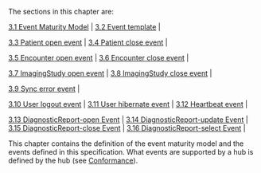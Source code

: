 The sections in this chapter are:

[3.1 Event Maturity Model](3-0-EventMaturityModel.html) |
[3.2 Event template](3-1-template.html) |

[3.3 Patient open event](3-2-patient-open.html) |
[3.4 Patient close event](3-3-patient-close.html) |

[3.5 Encounter open event](3-4-encounter-open.html) |
[3.6 Encounter close event](3-5-encounter-close.html) |

[3.7 ImagingStudy open event](3-6-imagingstudy-open.html) |
[3.8 ImagingStudy close event](3-7-imagingstudy-close.html) |

[3.9 Sync error event](3-8-syncerror.html) |

[3.10 User logout event](3-9-userlogout.html) |
[3.11 User hibernate event](3-10-userhibernate.html) |
[3.12 Heartbeat event](3-11-heartbeat.html) |

[3.13 DiagnosticReport-open Event](3-12-diagnosticreport-open.html) |
[3.14 DiagnosticReport-update Event](3-13-diagnosticreport-update.html) |
[3.15 DiagnosticReport-close Event](3-14-diagnosticreport-close.html) |
[3.16 DiagnosticReport-select Event](3-15-diagnosticreport-select.html) |

This chapter contains the definition of the event maturity model and the events defined in this specification. What events are supported by a hub is defined by the hub (see [Conformance](2-7-Conformance.html)).

